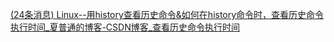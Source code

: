 [(24条消息) Linux--用history查看历史命令&如何在history命令时，查看历史命令执行时间_夏普通的博客-CSDN博客_查看历史命令执行时间](https://blog.csdn.net/qq_34243930/article/details/107007654)

